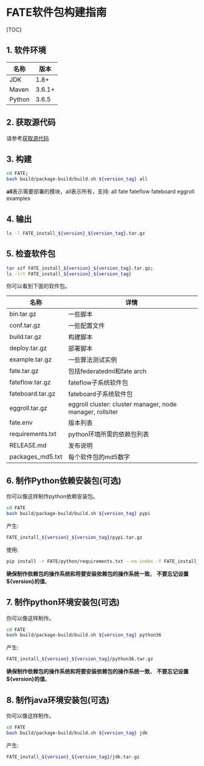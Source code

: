 # FATE软件包构建指南

[TOC]

## 1. 软件环境

| 名称   | 版本   |
| ------ | ------ |
| JDK    | 1.8+   |
| Maven  | 3.6.1+ |
| Python | 3.6.5  |

## 2. 获取源代码

请参考[获取源代码](../common/get_source_code.zh.md)

## 3. 构建

```bash
cd FATE;
bash build/package-build/build.sh ${version_tag} all
```

**all**表示需要部署的模块，all表示所有，支持: all fate fateflow fateboard eggroll examples

## 4. 输出

```bash
ls -l FATE_install_${version}_${version_tag}.tar.gz
```

## 5. 检查软件包

```bash
tar xzf FATE_install_${version}_${version_tag}.tar.gz;
ls -lrt FATE_install_${version}_${version_tag}
```

你可以看到下面的软件包。

| 名称             | 详情                                                      |
| ---------------- | --------------------------------------------------------- |
| bin.tar.gz       | 一些脚本                                                  |
| conf.tar.gz      | 一些配置文件                                              |
| build.tar.gz     | 构建脚本                                                  |
| deploy.tar.gz    | 部署脚本                                                  |
| example.tar.gz   | 一些算法测试实例                                          |
| fate.tar.gz      | 包括federatedml和fate arch                                |
| fateflow.tar.gz  | fateflow子系统软件包                                      |
| fateboard.tar.gz | fateboard子系统软件包                                     |
| eggroll.tar.gz   | eggroll cluster: cluster manager, node manager, rollsiter |
| fate.env         | 版本列表                                                  |
| requirements.txt | python环境所需的依赖包列表                                |
| RELEASE.md       | 发布说明                                                  |
| packages_md5.txt | 每个软件包的md5数字                                       |

## 6. 制作Python依赖安装包(可选)

你可以像这样制作python依赖安装包。

```bash
cd FATE
bash build/package-build/build.sh ${version_tag} pypi
```

产生:

```bash
FATE_install_${version}_${version_tag}/pypi.tar.gz
```

使用:

```bash
pip install -r FATE/python/requirements.txt --no-index -f FATE_install_${version}_${version_tag}/pypi
```

**确保制作依赖包的操作系统和将要安装依赖包的操作系统一致**。
**不要忘记设置${version}的值**。

## 7. 制作python环境安装包(可选)

你可以像这样制作。

```bash
cd FATE
bash build/package-build/build.sh ${version_tag} python36
```

产生:

```bash
FATE_install_${version}_${version_tag}/python36.tar.gz
```

**确保制作依赖包的操作系统和将要安装依赖包的操作系统一致**。
**不要忘记设置${version}的值**。

## 8. 制作java环境安装包(可选)

你可以像这样制作。

```bash
cd FATE
bash build/package-build/build.sh ${version_tag} jdk
```

产生:

```bash
FATE_install_${version}_${version_tag}/jdk.tar.gz
```
